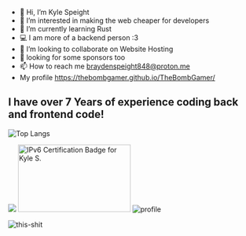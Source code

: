 - 👋 Hi, I’m Kyle Speight
- 👀 I’m interested in making the web cheaper for developers
- 🌱 I’m currently learning Rust
- 💻 I am more of a backend person :3
- 🤝 I’m looking to collaborate on Website Hosting
- :pray: looking for some sponsors too
- 📫 How to reach me braydenspeight848@proton.me <br>
- My profile https://thebombgamer.github.io/TheBombGamer/ <br>
## I have over 7 Years of experience coding back and frontend code!
![Top Langs](https://github-readme-stats.vercel.app/api/top-langs/?username=TheBombGamer&layout=compact&langs_count=16&theme=dark)

<a href="http://www.github.com/TheBombGamer"><img src="https://github-readme-streak-stats.herokuapp.com/?user=thebombgamer&stroke=ffffff&background=1c1917&ring=0891b2&fire=0891b2&currStreakNum=ffffff&currStreakLabel=0891b2&sideNums=ffffff&sideLabels=ffffff&dates=ffffff&hide_border=true" /></a>
<img src="//ipv6.he.net/certification/create_badge.php?pass_name=Kyle&amp;badge=3" style="border: 0; width: 229px; height: 137px" alt="IPv6 Certification Badge for Kyle S."></img>
![profile](https://github-readme-stats.vercel.app/api?username=thebombgamer&show_icons=true&locale=en&theme=dark)

![this-shit](https://komarev.com/ghpvc/?username=thebombgamer&label=Profile%20views&color=blueviolet&style=for-the-badge)
